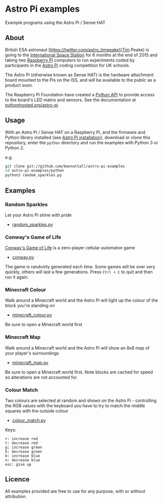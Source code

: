 # Astro Pi examples

Example programs using the Astro Pi / Sense HAT

## About

British ESA astronaut [https://twitter.com/astro_timpeake](Tim Peake) is going to the [International Space Station](https://twitter.com/Space_Station) for 6 months at the end of 2015 and taking two [Raspberry Pi](https://www.raspberrypi.org/) computers to run experiments coded by participants in the [Astro Pi](http://astro-pi.org/) coding competition for UK schools.

The Astro Pi (otherwise known as Sense HAT) is the hardware attachment board mounted to the Pis on the ISS, and will be available to the public as a product soon.

The Raspberry Pi Foundation have created a [Python API](https://pypi.python.org/pypi/astro-pi) to provide access to the board's LED matrix and sensors. See the documentation at [pythonhosted.org/astro-pi](http://pythonhosted.org/astro-pi/)

## Usage

With an Astro Pi / Sense HAT on a Raspberry Pi, and the firmware and Python library installed (see [Astro Pi installation](http://pythonhosted.org/astro-pi/)), download or clone this repository, enter the `python` directory and run the examples with Python 3 or Python 2.

e.g.

```bash
git clone git://github.com/bennuttall/astro-pi-examples
cd astro-pi-examples/python
python3 random_sparkles.py
```

## Examples

### Random Sparkles

Let your Astro Pi shine with pride

- [random_sparkles.py](python/random_sparkles.py)

### Conway's Game of Life

[Conway's Game of Life]() is a zero-player cellular automaton game

- [conway.py](python/conway.py)

The game is randomly generated each time. Some games will be over very quickly, others will last a few generations. Press `Ctrl + C` to quit and then run it again.

### Minecraft Colour

Walk around a Minecraft world and the Astro Pi will light up the colour of the block you're standing on

- [minecraft_colour.py](python/minecraft_colour.py)

Be sure to open a Minecraft world first

### Minecraft Map

Walk around a Minecraft world and the Astro Pi will show an 8x8 map of your player's surroundings

- [minecraft_map.py](python/minecraft_map.py)

Be sure to open a Minecraft world first. Note blocks are cached for speed so alterations are not accounted for.

### Colour Match

Two colours are selected at random and shown on the Astro Pi - controlling the RGB values with the keyboard you have to try to match the middle squares with the outside colour

- [colour_match.py](python/colour_match.py)

Keys:

```
r: increase red
t: decrease red
g: increase green
h: decrease green
b: increase blue
n: decrease blue
esc: give up
```

## Licence

All examples provided are free to use for any purpose, with or without attribution.
